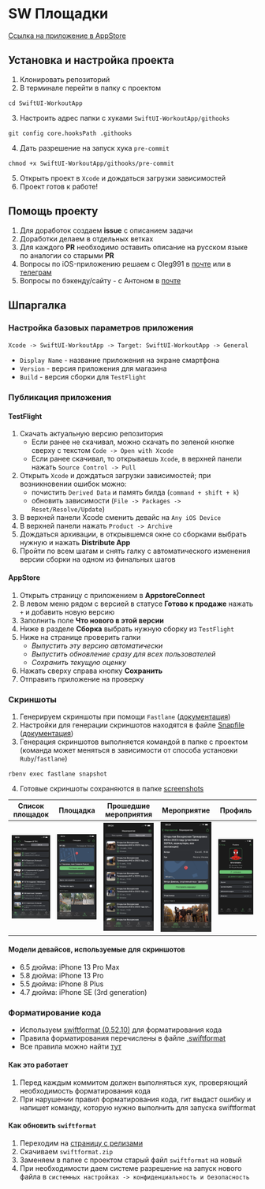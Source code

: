 # SW Площадки
[Ссылка на приложение в AppStore](https://workout.su/ios)

## Установка и настройка проекта
1. Клонировать репозиторий
2. В терминале перейти в папку с проектом 
```shell
cd SwiftUI-WorkoutApp
```
3. Настроить адрес папки с хуками `SwiftUI-WorkoutApp/githooks`
```shell
git config core.hooksPath .githooks
```
4. Дать разрешение на запуск хука `pre-commit`
```shell
chmod +x SwiftUI-WorkoutApp/githooks/pre-commit
```
5. Открыть проект в `Xcode` и дождаться загрузки зависимостей
6. Проект готов к работе!

## Помощь проекту
1. Для доработок создаем **issue** с описанием задачи
2. Доработки делаем в отдельных ветках
3. Для каждого **PR** необходимо оставить описание на русском языке по аналогии со старыми **PR**
4. Вопросы по iOS-приложению решаем с Oleg991 в [почте](mailto:o.n.eremenko@gmail.com?subject=[GitHub]-SwiftUI-WorkoutApp) или в [телеграм](http://t.me/oleg991)
5. Вопросы по бэкенду/сайту - c Антоном в [почте](mailto:anton@workout.su?subject=[GitHub]-SwiftUI-WorkoutApp)

## Шпаргалка
### Настройка базовых параметров приложения  
`Xcode -> SwiftUI-WorkoutApp -> Target: SwiftUI-WorkoutApp -> General`
- `Display Name` - название приложения на экране смартфона 
- `Version` - версия приложения для магазина 
- `Build` - версия сборки для `TestFlight` 

### Публикация приложения
#### TestFlight
1. Скачать актуальную версию репозитория
   - Если ранее не скачивал, можно скачать по зеленой кнопке сверху с текстом `Code -> Open with Xcode`
   - Если ранее скачивал, то открываешь `Xcode`, в верхней панели нажать `Source Control -> Pull`
2. Открыть `Xcode` и дождаться загрузки зависимостей; при возникновении ошибок можно:
   -  почистить `Derived Data` и память билда (`command + shift + k`)
   -  обновить зависимости (`File -> Packages -> Reset/Resolve/Update`)
3. В верхней панели Xcode сменить девайс на `Any iOS Device`
4. В верхней панели нажать `Product -> Archive`
5. Дождаться архивации, в открывшемся окне со сборками выбрать нужную и нажать **Distribute App**
6. Пройти по всем шагам и снять галку с автоматического изменения версии сборки на одном из финальных шагов

#### AppStore
1. Открыть страницу с приложением в **AppstoreConnect**
2. В левом меню рядом с версией в статусе **Готово к продаже** нажать `+` и добавить новую версию
3. Заполнить поле **Что нового в этой версии**
4. Ниже в разделе **Сборка** выбрать нужную сборку из `TestFlight`
5. Ниже на странице проверить галки
   - *Выпустить эту версию автоматически*
   - *Выпустить обновление сразу для всех пользователей*
   - *Сохранить текущую оценку*
6. Нажать сверху справа кнопку **Сохранить**
7. Отправить приложение на проверку

### Скриншоты  
1. Генерируем скриншоты при помощи `Fastlane` ([документация](https://docs.fastlane.tools/getting-started/ios/setup/))
2. Настройки для генерации скриншотов находятся в файле [Snapfile](./fastlane/Snapfile) ([документация](https://docs.fastlane.tools/actions/snapshot/))
3. Генерация скриншотов выполняется командой в папке с проектом (команда может меняться в зависимости от способа установки `Ruby`/`fastlane`)
```shell
rbenv exec fastlane snapshot
```
4. Готовые скриншоты сохраняются в папке [screenshots](./screenshots)

| Список площадок | Площадка | Прошедшие мероприятия | Мероприятие | Профиль |
| --- | --- | --- | --- | --- |
| <img src="./screenshots/ru-RU/iPhone 13 Pro Max-1-sportsGroundsList.png"> | <img src="./screenshots/ru-RU/iPhone 13 Pro Max-2-sportsGroundDetails.png"> | <img src="./screenshots/ru-RU/iPhone 13 Pro Max-3-pastEvents.png"> | <img src="./screenshots/ru-RU/iPhone 13 Pro Max-4-eventDetails.png"> | <img src="./screenshots/ru-RU/iPhone 13 Pro Max-5-profile.png"> |

#### Модели девайсов, используемые для скриншотов
- 6.5 дюйма: iPhone 13 Pro Max
- 5.8 дюйма: iPhone 13 Pro
- 5.5 дюйма: iPhone 8 Plus
- 4.7 дюйма: iPhone SE (3rd generation)

### Форматирование кода
- Используем [swiftformat (0.52.10)](https://github.com/nicklockwood/SwiftFormat) для форматирования кода
- Правила форматирования перечислены в файле [.swiftformat](.swiftformat)
- Все правила можно найти [тут](https://github.com/nicklockwood/SwiftFormat/blob/master/Rules.md)

#### Как это работает
1. Перед каждым коммитом должен выполняться хук, проверяющий необходимость форматирования кода
2. При нарушении правил форматирования кода, гит выдаст ошибку и напишет команду, которую нужно выполнить для запуска swiftformat

#### Как обновить `swiftformat`
1. Переходим на [страницу с релизами](https://github.com/nicklockwood/SwiftFormat/releases)
2. Скачиваем `swiftformat.zip`
3. Заменяем в папке с проектом старый файл `swiftformat` на новый
4. При необходимости даем системе разрешение на запуск нового файла в `системных настройках -> конфиденциальность и безопасность`
